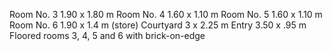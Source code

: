 Room No. 3          1.90 x 1.80 m
Room No. 4          1.60 x 1.10 m
Room No. 5          1.60 x 1.10 m
Room No. 6          1.90 x 1.4 m
(store)
Courtyard           3 x 2.25 m
Entry               3.50 x .95 m
Floored rooms       3, 4, 5 and 6
with brick-on-edge